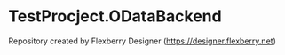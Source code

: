 # TestProcject.ODataBackend
Repository created by Flexberry Designer (https://designer.flexberry.net)
